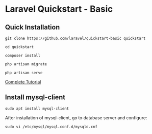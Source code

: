 # Laravel Quickstart - Basic

## Quick Installation

    git clone https://github.com/laravel/quickstart-basic quickstart

    cd quickstart

    composer install

    php artisan migrate

    php artisan serve

[Complete Tutorial](https://laravel.com/docs/5.2/quickstart)

## Install mysql-client

`sudo apt install mysql-client`

After installation of mysql-client, go to database server and configure:

`sudo vi /etc/mysql/mysql.conf.d/mysqld.cnf`
